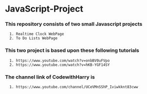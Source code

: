 # JavaScript-Project
### This repository consists of two small Javascript projects
 
      1. Realtime Clock WebPage
      2. To Do Lists WebPage
 
### This two project is based upon these following tutorials
      
      1. https://www.youtube.com/watch?v=onbBV0uFVpo
      2. https://www.youtube.com/watch?v=hKB-YGF14SY
 
### The channel link of CodewithHarry is
      
      1. https://www.youtube.com/channel/UCeVMnSShP_Iviwkknt83cww

